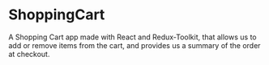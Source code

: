 # ShoppingCart
 A Shopping Cart app made with React and Redux-Toolkit, that allows us to add or remove items from the cart, and provides us a summary of the order at checkout.
